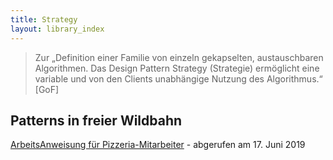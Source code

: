 ```yaml
---
title: Strategy
layout: library_index
---
```


> Zur „Definition einer Familie von einzeln gekapselten, austauschbaren Algorithmen. Das Design Pattern Strategy (Strategie) ermöglicht eine variable und von den Clients unabhängige Nutzung des Algorithmus.“ [GoF]

## Patterns in freier Wildbahn

[ArbeitsAnweisung für Pizzeria-Mitarbeiter](https://github.com/bendisposto/propra_vl_pattern/tree/master/src/strategy_pattern) - abgerufen am 17. Juni 2019
